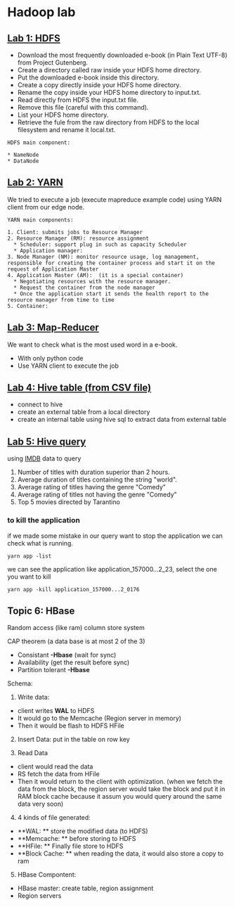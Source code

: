# Hadoop lab

## [Lab 1: HDFS](https://github.com/Yuhsuant1994/DataScienceTechInstitute/blob/master/Hadoop/Lab%201:%20HDFS.md)

* Download the most frequently downloaded e-book (in Plain Text UTF-8) from Project Gutenberg.
* Create a directory called raw inside your HDFS home directory.
* Put the downloaded e-book inside this directory. 
* Create a copy directly inside your HDFS home directory.
* Rename the copy inside your HDFS home directory to input.txt.
* Read directly from HDFS the input.txt file.
* Remove this file (careful with this command).
* List your HDFS home directory.
* Retrieve the fule from the raw directory from HDFS to the local filesystem and rename it local.txt.

```
HDFS main component:

* NameNode
* DataNode
```

## [Lab 2: YARN](https://github.com/Yuhsuant1994/DataScienceTechInstitute/blob/master/Hadoop/Lab%202:%20YARN%20.md)

We tried to execute a job (execute mapreduce example code) using YARN client from our edge node.

```
YARN main components:

1. Client: submits jobs to Resource Manager
2. Resource Manager (RM): resource assignment
  * Scheduler: support plug in such as capacity Scheduler
  * Application manager:
3. Node Manager (NM): monitor resource usage, log management, responsible for creating the container process and start it on the request of Application Master
4. Application Master (AM):  (it is a special container) 
  * Negotiating resources with the resource manager.
  * Request the container from the node manager
  * Once the application start it sends the health report to the resource manager from time to time
5. Container:
```

## [Lab 3: Map-Reducer](https://github.com/Yuhsuant1994/DataScienceTechInstitute/blob/master/Hadoop/Lab%203:%20Map-Reducer%20.md)

We want to check what is the most used word in a e-book.

- With only python code
- Use YARN client to execute the job

## [Lab 4: Hive table (from CSV file)](https://github.com/Yuhsuant1994/DataScienceTechInstitute/blob/master/Hadoop/Lab%204:%20Hive%20table%20(from%20CSV).md)

* connect to hive
* create an external table from a local directory
* create an internal table using hive sql to extract data from external table

## [Lab 5: Hive query](https://github.com/Yuhsuant1994/DataScienceTechInstitute/blob/master/Hadoop/Lab%205:%20Hive%20query.md)

using [IMDB](https://www.imdb.com/interfaces/) data to query

1) Number of titles with duration superior than 2 hours.
2) Average duration of titles containing the string "world".
3) Average rating of titles having the genre "Comedy"
4) Average rating of titles not having the genre "Comedy"
5) Top 5 movies directed by Tarantino

### to kill the application

if we made some mistake in our query want to stop the application we can check what is running.

`yarn app -list`

we can see the application like application_157000...2_23, select the one you want to kill

`yarn app -kill application_157000...2_0176`

## Topic 6: HBase

Random access (like ram) column store system

CAP theorem (a data base is at most 2 of the 3)
*	Consistant **-Hbase** (wait for sync)
*	Availability (get the result before sync)
*	Partition tolerant **-Hbase**

Schema:

1. Write data: 

 * client writes **WAL** to HDFS 
 * It would go to the Memcache (Region server in memory) 
 * Then it would be flash to HDFS HFile

2. Insert Data: put in the table on row key

3. Read Data

 * client would read the data 
 * RS fetch the data from HFile 
 * Then it would return to the client with optimization. (when we fetch the data from the block, the region server would take the block and put it in RAM block cache because it assum you would query around the same data very soon)

4. 4 kinds of file generated: 

* **WAL: ** store the modified data (to HDFS)
* **Memcache: ** before storing to HDFS
* **HFile: ** Finally file store to HDFS
* **Block Cache: ** when reading the data, it would also store a copy to ram

5. HBase Compontent:

* HBase master: create table, region assignment
* Region servers




